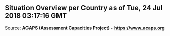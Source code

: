 ## Situation Overview per Country as of Tue, 24 Jul 2018 03:17:16 GMT

Source: **ACAPS (Assessment Capacities Project) - https://www.acaps.org**